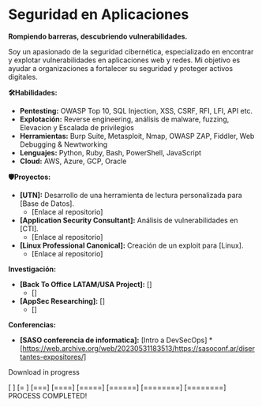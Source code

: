 # **Seguridad en Aplicaciones** ️

**Rompiendo barreras, descubriendo vulnerabilidades.**

Soy un apasionado de la seguridad cibernética, especializado en encontrar y explotar vulnerabilidades en aplicaciones web y redes. Mi objetivo es ayudar a organizaciones a fortalecer su seguridad y proteger activos digitales.

**🛠️Habilidades:**
* **Pentesting:** OWASP Top 10, SQL Injection, XSS, CSRF, RFI, LFI, API etc.
* **Explotación:** Reverse engineering, análisis de malware, fuzzing, Elevacion y Escalada de privilegios
* **Herramientas:** Burp Suite, Metasploit, Nmap, OWASP ZAP, Fiddler, Web Debugging & Newtworking
* **Lenguajes:** Python, Ruby, Bash, PowerShell, JavaScript
* **Cloud:** AWS, Azure, GCP, Oracle

**🛡️Proyectos:**
* **[UTN]:** Desarrollo de una herramienta de lectura personalizada para [Base de Datos].
    * [Enlace al repositorio]
* **[Application Security Consultant]:** Análisis de vulnerabilidades en [CTI].
    * [Enlace al repositorio]
* **[Linux Professional Canonical]:** Creación de un exploit para [Linux].
    * [Enlace al repositorio]

**Investigación:**
* **[Back To Office LATAM/USA Project]:** []
    * []
* **[AppSec Researching]:** []
    * []

**Conferencias:**
* **[SASO conferencia de informatica]:** [Intro a DevSecOps]
   *[https://web.archive.org/web/20230531183513/https://sasoconf.ar/disertantes-expositores/]    




Download in progress

[   ]
 [=  ]
  [===]
   [====]
    [=====]
     [======]
      [========]
       [========]
        PROCESS COMPLETED!
